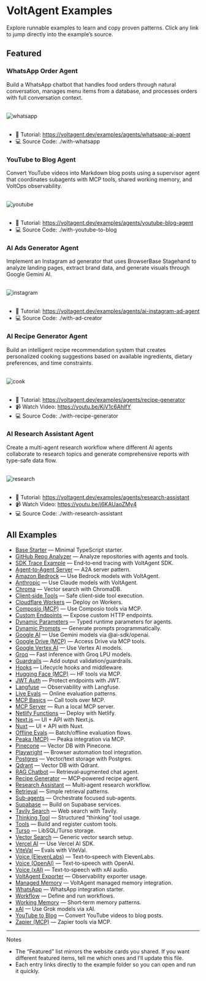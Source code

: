 # VoltAgent Examples

Explore runnable examples to learn and copy proven patterns. Click any link to jump directly into the example’s source.

## Featured

### WhatsApp Order Agent

Build a WhatsApp chatbot that handles food orders through natural conversation, manages menu items from a database, and processes orders with full conversation context.

<br/>

<img alt="whatsapp" src="https://github.com/user-attachments/assets/dc9c4986-3e68-42f8-a450-ecd79b4dbd99" />

<br/>
<br/>

- 📖 Tutorial: https://voltagent.dev/examples/agents/whatsapp-ai-agent
- 💻 Source Code: ./with-whatsapp

### YouTube to Blog Agent

Convert YouTube videos into Markdown blog posts using a supervisor agent that coordinates subagents with MCP tools, shared working memory, and VoltOps observability.

<br/>

<img alt="youtube" src="https://github.com/user-attachments/assets/f9c944cf-8a9a-4ac5-a5f9-860ce08f058b" />

<br/>
<br/>

- 📖 Tutorial: https://voltagent.dev/examples/agents/youtube-blog-agent
- 💻 Source Code: ./with-youtube-to-blog

### AI Ads Generator Agent

Implement an Instagram ad generator that uses BrowserBase Stagehand to analyze landing pages, extract brand data, and generate visuals through Google Gemini AI.

<br/>

<img alt="instagram" src="https://github.com/user-attachments/assets/973e79c7-34ec-4f8e-8a41-9273d44234c6" />

<br/>
<br/>

- 📖 Tutorial: https://voltagent.dev/examples/agents/ai-instagram-ad-agent
- 💻 Source Code: ./with-ad-creator

### AI Recipe Generator Agent

Build an intelligent recipe recommendation system that creates personalized cooking suggestions based on available ingredients, dietary preferences, and time constraints.

<br/>

<img alt="cook" src="https://github.com/user-attachments/assets/dde6ce2f-c963-4075-9825-f216bc6e3467" />

<br/>
<br/>

- 📖 Tutorial: https://voltagent.dev/examples/agents/recipe-generator
- 📹 Watch Video: https://youtu.be/KjV1c6AhlfY
- 💻 Source Code: ./with-recipe-generator

### AI Research Assistant Agent

Create a multi-agent research workflow where different AI agents collaborate to research topics and generate comprehensive reports with type-safe data flow.

<br/>

<img alt="research" src="https://github.com/user-attachments/assets/8f459748-132e-4ff3-9afe-0561fa5075c2" />

<br/>
<br/>

- 📖 Tutorial: https://voltagent.dev/examples/agents/research-assistant
- 📹 Watch Video: https://youtu.be/j6KAUaoZMy4
- 💻 Source Code: ./with-research-assistant

## All Examples

- [Base Starter](./base) — Minimal TypeScript starter.
- [GitHub Repo Analyzer](./github-repo-analyzer) — Analyze repositories with agents and tools.
- [SDK Trace Example](./sdk-trace-example) — End‑to‑end tracing with VoltAgent SDK.
- [Agent‑to‑Agent Server](./with-a2a-server) — A2A server pattern.
- [Amazon Bedrock](./with-amazon-bedrock) — Use Bedrock models with VoltAgent.
- [Anthropic](./with-anthropic) — Use Claude models with VoltAgent.
- [Chroma](./with-chroma) — Vector search with ChromaDB.
- [Client‑side Tools](./with-client-side-tools) — Safe client‑side tool execution.
- [Cloudflare Workers](./with-cloudflare-workers) — Deploy on Workers.
- [Composio (MCP)](./with-composio-mcp) — Use Composio tools via MCP.
- [Custom Endpoints](./with-custom-endpoints) — Expose custom HTTP endpoints.
- [Dynamic Parameters](./with-dynamic-parameters) — Typed runtime parameters for agents.
- [Dynamic Prompts](./with-dynamic-prompts) — Generate prompts programmatically.
- [Google AI](./with-google-ai) — Use Gemini models via @ai-sdk/openai.
- [Google Drive (MCP)](./with-google-drive-mcp) — Access Drive via MCP tools.
- [Google Vertex AI](./with-google-vertex-ai) — Use Vertex AI models.
- [Groq](./with-groq-ai) — Fast inference with Groq LPU models.
- [Guardrails](./with-guardrails) — Add output validation/guardrails.
- [Hooks](./with-hooks) — Lifecycle hooks and middleware.
- [Hugging Face (MCP)](./with-hugging-face-mcp) — HF tools via MCP.
- [JWT Auth](./with-jwt-auth) — Protect endpoints with JWT.
- [Langfuse](./with-langfuse) — Observability with Langfuse.
- [Live Evals](./with-live-evals) — Online evaluation patterns.
- [MCP Basics](./with-mcp) — Call tools over MCP.
- [MCP Server](./with-mcp-server) — Run a local MCP server.
- [Netlify Functions](./with-netlify-functions) — Deploy with Netlify.
- [Next.js](./with-nextjs) — UI + API with Next.js.
- [Nuxt](./with-nuxt) — UI + API with Nuxt.
- [Offline Evals](./with-offline-evals) — Batch/offline evaluation flows.
- [Peaka (MCP)](./with-peaka-mcp) — Peaka integration via MCP.
- [Pinecone](./with-pinecone) — Vector DB with Pinecone.
- [Playwright](./with-playwright) — Browser automation tool integration.
- [Postgres](./with-postgres) — Vector/text storage with Postgres.
- [Qdrant](./with-qdrant) — Vector DB with Qdrant.
- [RAG Chatbot](./with-rag-chatbot) — Retrieval‑augmented chat agent.
- [Recipe Generator](./with-recipe-generator) — MCP‑powered recipe agent.
- [Research Assistant](./with-research-assistant) — Multi‑agent research workflow.
- [Retrieval](./with-retrieval) — Simple retrieval patterns.
- [Sub‑agents](./with-subagents) — Orchestrate focused sub‑agents.
- [Supabase](./with-supabase) — Build on Supabase services.
- [Tavily Search](./with-tavily-search) — Web search with Tavily.
- [Thinking Tool](./with-thinking-tool) — Structured “thinking” tool usage.
- [Tools](./with-tools) — Build and register custom tools.
- [Turso](./with-turso) — LibSQL/Turso storage.
- [Vector Search](./with-vector-search) — Generic vector search setup.
- [Vercel AI](./with-vercel-ai) — Use Vercel AI SDK.
- [ViteVal](./with-viteval) — Evals with ViteVal.
- [Voice (ElevenLabs)](./with-voice-elevenlabs) — Text‑to‑speech with ElevenLabs.
- [Voice (OpenAI)](./with-voice-openai) — Text‑to‑speech with OpenAI.
- [Voice (xAI)](./with-voice-xsai) — Text‑to‑speech with xAI audio.
- [VoltAgent Exporter](./with-voltagent-exporter) — Observability exporter usage.
- [Managed Memory](./with-voltagent-managed-memory) — VoltAgent managed memory integration.
- [WhatsApp](./with-whatsapp) — WhatsApp integration starter.
- [Workflow](./with-workflow) — Define and run workflows.
- [Working Memory](./with-working-memory) — Short‑term memory patterns.
- [xAI](./with-xsai) — Use Grok models via xAI.
- [YouTube to Blog](./with-youtube-to-blog) — Convert YouTube videos to blog posts.
- [Zapier (MCP)](./with-zapier-mcp) — Zapier tools via MCP.

---

Notes

- The “Featured” list mirrors the website cards you shared. If you want different featured items, tell me which ones and I’ll update this file.
- Each entry links directly to the example folder so you can open and run it quickly.
